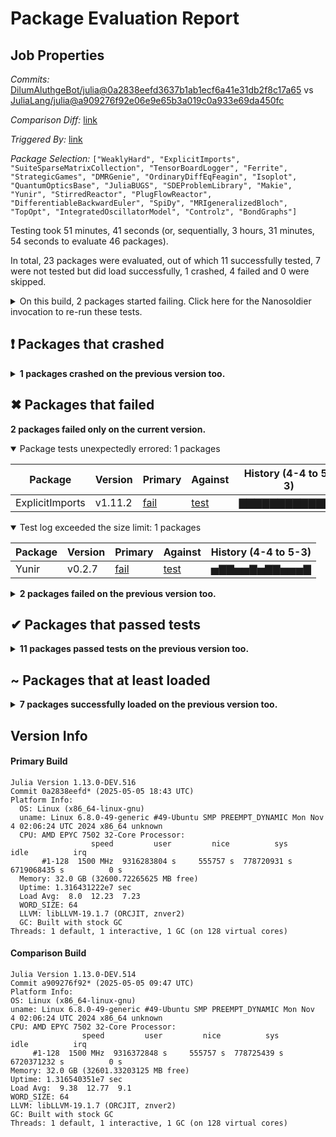 # Package Evaluation Report

## Job Properties

*Commits:* [DilumAluthgeBot/julia@0a2838eefd3637b1ab1ecf6a41e31db2f8c17a65](https://github.com/DilumAluthgeBot/julia/commit/0a2838eefd3637b1ab1ecf6a41e31db2f8c17a65) vs [JuliaLang/julia@a909276f92e06e9e65b3a019c0a933e69da450fc](https://github.com/JuliaLang/julia/commit/a909276f92e06e9e65b3a019c0a933e69da450fc)

*Comparison Diff:* [link](https://github.com/JuliaLang/julia/compare/a909276f92e06e9e65b3a019c0a933e69da450fc...DilumAluthgeBot/julia:0a2838eefd3637b1ab1ecf6a41e31db2f8c17a65)

*Triggered By:* [link](https://github.com/JuliaLang/julia/pull/58317#issuecomment-2852240924)

*Package Selection:* `["WeaklyHard", "ExplicitImports", "SuiteSparseMatrixCollection", "TensorBoardLogger", "Ferrite", "StrategicGames", "DMRGenie", "OrdinaryDiffEqFeagin", "Isoplot", "QuantumOpticsBase", "JuliaBUGS", "SDEProblemLibrary", "Makie", "Yunir", "StirredReactor", "PlugFlowReactor", "DifferentiableBackwardEuler", "SpiDy", "MRIgeneralizedBloch", "TopOpt", "IntegratedOscillatorModel", "Controlz", "BondGraphs"]`

Testing took 51 minutes, 41 seconds (or, sequentially, 3 hours, 31 minutes, 54 seconds to evaluate 46 packages).

In total, 23 packages were evaluated, out of which 11 successfully tested, 7 were not tested but did load successfully, 1 crashed, 4 failed and 0 were skipped.


<details><summary>On this build, 2 packages started failing. Click here for the Nanosoldier invocation to re-run these tests.</summary>
<p>

```
@nanosoldier `runtests(["ExplicitImports", "Yunir"])`
```

</p>
</details>


## ❗ Packages that crashed

<details><summary><strong>1 packages crashed on the previous version too.</strong></summary>
<p>

<details open><summary>The process was aborted: 1 packages</summary>
<p>


| Package | History (4-4 to 5-3) |
| ------- | ------- |
| [StrategicGames v0.0.7](https://s3.amazonaws.com/julialang-reports/nanosoldier/pkgeval/by_hash/0a2838e_vs_a909276/StrategicGames.primary.log) | <span class="history">▇▃▇▇▃▃▃▇▃▇▇▃▃</span> |

</p>
</details>


</p>
</details>


## ✖ Packages that failed

**2 packages failed only on the current version.**

<details open><summary>Package tests unexpectedly errored: 1 packages</summary>
<p>


| Package | Version | Primary | Against | History (4-4 to 5-3) |
| ------- | ------- | ------- | ------- | ------- |
| ExplicitImports | v1.11.2 | [fail](https://s3.amazonaws.com/julialang-reports/nanosoldier/pkgeval/by_hash/0a2838e_vs_a909276/ExplicitImports.primary.log) | [test](https://s3.amazonaws.com/julialang-reports/nanosoldier/pkgeval/by_hash/0a2838e_vs_a909276/ExplicitImports.against.log) | <span class="history">▇▇▇▇▇▇▇▇▇▇▇▇▇</span> |

</p>
</details>

<details open><summary>Test log exceeded the size limit: 1 packages</summary>
<p>


| Package | Version | Primary | Against | History (4-4 to 5-3) |
| ------- | ------- | ------- | ------- | ------- |
| Yunir | v0.2.7 | [fail](https://s3.amazonaws.com/julialang-reports/nanosoldier/pkgeval/by_hash/0a2838e_vs_a909276/Yunir.primary.log) | [test](https://s3.amazonaws.com/julialang-reports/nanosoldier/pkgeval/by_hash/0a2838e_vs_a909276/Yunir.against.log) | <span class="history">▅▇▇▅▅▇▅▇▇▅▅▅▇</span> |

</p>
</details>


<details><summary><strong>2 packages failed on the previous version too.</strong></summary>
<p>

<details open><summary>Package has test failures: 1 packages</summary>
<p>


| Package | History (4-4 to 5-3) |
| ------- | ------- |
| [TensorBoardLogger v0.1.25](https://s3.amazonaws.com/julialang-reports/nanosoldier/pkgeval/by_hash/0a2838e_vs_a909276/TensorBoardLogger.primary.log) | <span class="history">▇▅▅▅▅▇▅▇▅▇▅▇▅</span> |

</p>
</details>

<details open><summary>Test duration exceeded the time limit: 1 packages</summary>
<p>


| Package | History (4-4 to 5-3) |
| ------- | ------- |
| [BondGraphs v0.5.0](https://s3.amazonaws.com/julialang-reports/nanosoldier/pkgeval/by_hash/0a2838e_vs_a909276/BondGraphs.primary.log) | <span class="history">▅▅▅▅▅▅▅▅▅▅▅▅▅</span> |

</p>
</details>


</p>
</details>


## ✔ Packages that passed tests

<details><summary><strong>11 packages passed tests on the previous version too.</strong></summary>
<p>

<details open><summary>Other: 11 packages</summary>
<p>


| Package | History (4-4 to 5-3) |
| ------- | ------- |
| [OrdinaryDiffEqFeagin v1.1.0](https://s3.amazonaws.com/julialang-reports/nanosoldier/pkgeval/by_hash/0a2838e_vs_a909276/OrdinaryDiffEqFeagin.primary.log) | <span class="history">▇▇▇▇▇▇▇▇▇▇▇▇▇</span> |
| [Makie v0.22.4](https://s3.amazonaws.com/julialang-reports/nanosoldier/pkgeval/by_hash/0a2838e_vs_a909276/Makie.primary.log) | <span class="history">▇▅▅▇▇▇▇▅▅▇▇▇▅</span> |
| [Ferrite v1.1.0](https://s3.amazonaws.com/julialang-reports/nanosoldier/pkgeval/by_hash/0a2838e_vs_a909276/Ferrite.primary.log) | <span class="history">▇▇▇▇▇▇▇▇▇▇▇▇▅</span> |
| [SDEProblemLibrary v0.1.7](https://s3.amazonaws.com/julialang-reports/nanosoldier/pkgeval/by_hash/0a2838e_vs_a909276/SDEProblemLibrary.primary.log) | <span class="history">▅▇▅▇▇▇▇▇▅▇▇▅▇</span> |
| [StirredReactor v0.1.4](https://s3.amazonaws.com/julialang-reports/nanosoldier/pkgeval/by_hash/0a2838e_vs_a909276/StirredReactor.primary.log) | <span class="history">▇▅▇▇▇▇▅▅▇▇▇▅▇</span> |
| [PlugFlowReactor v0.1.2](https://s3.amazonaws.com/julialang-reports/nanosoldier/pkgeval/by_hash/0a2838e_vs_a909276/PlugFlowReactor.primary.log) | <span class="history">▇▅▇▇▇▇▅▇▇▇▇▅▇</span> |
| [DifferentiableBackwardEuler v0.1.0](https://s3.amazonaws.com/julialang-reports/nanosoldier/pkgeval/by_hash/0a2838e_vs_a909276/DifferentiableBackwardEuler.primary.log) | <span class="history">▇▇▅▇▇▇▅▅▅▅▅▅▇</span> |
| [WeaklyHard v0.2.1](https://s3.amazonaws.com/julialang-reports/nanosoldier/pkgeval/by_hash/0a2838e_vs_a909276/WeaklyHard.primary.log) | <span class="history">▃▇▇▇▇▃▃▇▃▇▇▇▇</span> |
| [SuiteSparseMatrixCollection v0.5.7](https://s3.amazonaws.com/julialang-reports/nanosoldier/pkgeval/by_hash/0a2838e_vs_a909276/SuiteSparseMatrixCollection.primary.log) | <span class="history">▇▇▇▇▇▇▇▇▇▇▇▇▇</span> |
| [JuliaBUGS v0.9.0](https://s3.amazonaws.com/julialang-reports/nanosoldier/pkgeval/by_hash/0a2838e_vs_a909276/JuliaBUGS.primary.log) | <span class="history">▇▇▇▇▇▇▇▇▇▇▇▇▇</span> |
| [SpiDy v1.3.0](https://s3.amazonaws.com/julialang-reports/nanosoldier/pkgeval/by_hash/0a2838e_vs_a909276/SpiDy.primary.log) | <span class="history">▅▇▇▇▇▇▇▇▇▇▇▇▇</span> |

</p>
</details>


</p>
</details>


## ~ Packages that at least loaded

<details><summary><strong>7 packages successfully loaded on the previous version too.</strong></summary>
<p>

<details open><summary>Other: 7 packages</summary>
<p>


| Package | History (4-4 to 5-3) |
| ------- | ------- |
| [QuantumOpticsBase v0.5.7](https://s3.amazonaws.com/julialang-reports/nanosoldier/pkgeval/by_hash/0a2838e_vs_a909276/QuantumOpticsBase.primary.log) | <span class="history">▇▅▅▅▅▇▅▅▅▇▅▅▅</span> |
| [Isoplot v0.4.3](https://s3.amazonaws.com/julialang-reports/nanosoldier/pkgeval/by_hash/0a2838e_vs_a909276/Isoplot.primary.log) | <span class="history">▅▅▅▅▅▇▅▅▅▅▅▅▅</span> |
| [TopOpt v0.10.0](https://s3.amazonaws.com/julialang-reports/nanosoldier/pkgeval/by_hash/0a2838e_vs_a909276/TopOpt.primary.log) | <span class="history">▅▅▅▅▅▅▅▅▅▅▅▅▅</span> |
| [DMRGenie v0.99.0](https://s3.amazonaws.com/julialang-reports/nanosoldier/pkgeval/by_hash/0a2838e_vs_a909276/DMRGenie.primary.log) | <span class="history">▁▁▁▁▁▁▁▁▁▁▁▁▁</span> |
| [MRIgeneralizedBloch v0.9.0](https://s3.amazonaws.com/julialang-reports/nanosoldier/pkgeval/by_hash/0a2838e_vs_a909276/MRIgeneralizedBloch.primary.log) | <span class="history">▅▅▅▅▅▅▅▅▅▅▅▅▅</span> |
| [IntegratedOscillatorModel v0.1.3](https://s3.amazonaws.com/julialang-reports/nanosoldier/pkgeval/by_hash/0a2838e_vs_a909276/IntegratedOscillatorModel.primary.log) | <span class="history">▁▁▁▁▁▁▁▁▁▁▁▁▁</span> |
| [Controlz v0.3.6](https://s3.amazonaws.com/julialang-reports/nanosoldier/pkgeval/by_hash/0a2838e_vs_a909276/Controlz.primary.log) | <span class="history">▅▅▅▅▅▅▅▅▅▅▅▅▅</span> |

</p>
</details>


</p>
</details>


## Version Info

#### Primary Build

```
Julia Version 1.13.0-DEV.516
Commit 0a2838eefd* (2025-05-05 18:43 UTC)
Platform Info:
  OS: Linux (x86_64-linux-gnu)
  uname: Linux 6.8.0-49-generic #49-Ubuntu SMP PREEMPT_DYNAMIC Mon Nov  4 02:06:24 UTC 2024 x86_64 unknown
  CPU: AMD EPYC 7502 32-Core Processor: 
                  speed         user         nice          sys         idle          irq
       #1-128  1500 MHz  9316283804 s     555757 s  778720931 s  6719068435 s          0 s
  Memory: 32.0 GB (32600.72265625 MB free)
  Uptime: 1.316431222e7 sec
  Load Avg:  8.0  12.23  7.23
  WORD_SIZE: 64
  LLVM: libLLVM-19.1.7 (ORCJIT, znver2)
  GC: Built with stock GC
Threads: 1 default, 1 interactive, 1 GC (on 128 virtual cores)

```

  #### Comparison Build

  ```
Julia Version 1.13.0-DEV.514
Commit a909276f92* (2025-05-05 09:47 UTC)
Platform Info:
  OS: Linux (x86_64-linux-gnu)
  uname: Linux 6.8.0-49-generic #49-Ubuntu SMP PREEMPT_DYNAMIC Mon Nov  4 02:06:24 UTC 2024 x86_64 unknown
  CPU: AMD EPYC 7502 32-Core Processor: 
                  speed         user         nice          sys         idle          irq
       #1-128  1500 MHz  9316372848 s     555757 s  778725439 s  6720371232 s          0 s
  Memory: 32.0 GB (32601.33203125 MB free)
  Uptime: 1.316540351e7 sec
  Load Avg:  9.38  12.77  9.1
  WORD_SIZE: 64
  LLVM: libLLVM-19.1.7 (ORCJIT, znver2)
  GC: Built with stock GC
Threads: 1 default, 1 interactive, 1 GC (on 128 virtual cores)

  ```
  <!-- Generated on 2025-05-05T17:50:13.560 -->
